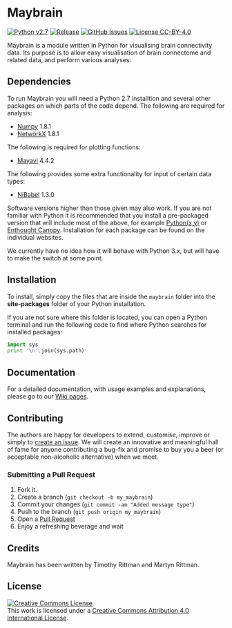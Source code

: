 # Maybrain


[![Python v2.7](https://img.shields.io/badge/python-v2.7-blue.svg)]() [![Release](https://img.shields.io/github/release/rittman/maybrain/all.svg)](https://github.com/rittman/maybrain/releases) [![GitHub Issues](https://img.shields.io/github/issues/rittman/maybrain.svg)](https://github.com/rittman/maybrain/issues) [![License CC-BY-4.0](https://img.shields.io/badge/license-CC--BY--4.0-lightgrey.svg)](https://github.com/rittman/maybrain/blob/master/LICENSE)


Maybrain is a module written in Python for visualising brain connectivity data. Its purpose is to allow easy visualisation of brain connectome and related data, and perform various analyses. 

## Dependencies

To run Maybrain you will need a Python 2.7 installtion and several other packages on which parts of the code depend. The following are required for analysis:

* [Numpy](http://www.numpy.org/) 1.8.1
* [NetworkX](http://networkx.github.io/) 1.8.1

The following is required for plotting functions:
* [Mayavi](http://docs.enthought.com/mayavi/mayavi/) 4.4.2

The following provides some extra functionality for input of certain data types:
* [NiBabel](http://nipy.org/nibabel/) 1.3.0

Software versions higher than those given may also work. If you are not familiar with Python it is recommended that you install a pre-packaged version that will include most of the above, for example [Python(x,y)](http://python-xy.github.io/) or [Enthought Canopy](https://www.enthought.com/downloads/). Installation for each package can be found on the individual websites.

We currently have no idea how it will behave with Python 3.x, but will have to make the switch at some point.

## Installation

To install, simply copy the files that are inside the `maybrain` folder into the **site-packages** folder of your Python installation.

If you are not sure where this folder is located, you can open a Python terminal and run the following code to find where Python searches for installed packages:

```python
import sys
print '\n'.join(sys.path)
```

## Documentation
For a detailed documentation, with usage examples and explanations, please go to our [Wiki pages](https://github.com/rittman/maybrain/wiki).


## Contributing
The authors are happy for developers to extend, customise, improve or simply to [create an issue](https://github.com/rittman/maybrain/issues). We will create an innovative and meaningful hall of fame for anyone contributing a bug-fix and promise to buy you a beer (or acceptable non-alcoholic alternative) when we meet.

### Submitting a Pull Request
1. Fork it.
2. Create a branch (`git checkout -b my_maybrain`)
3. Commit your changes (`git commit -am "Added message type"`)
4. Push to the branch (`git push origin my_maybrain`)
5. Open a [Pull Request](https://github.com/rittman/maybrain/pulls)
6. Enjoy a refreshing beverage and wait

## Credits

Maybrain has been written by Timothy Rittman and Martyn Rittman.

## License

<a rel="license" href="http://creativecommons.org/licenses/by/4.0/"><img alt="Creative Commons License" style="border-width:0" src="https://i.creativecommons.org/l/by/4.0/88x31.png" /></a><br />This work is licensed under a <a rel="license" href="http://creativecommons.org/licenses/by/4.0/">Creative Commons Attribution 4.0 International License</a>.
